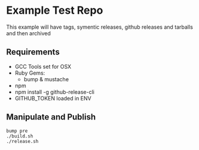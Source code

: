 # Example Test Repo

This example will have tags, symentic releases, github releases and tarballs and then archived

## Requirements

* GCC Tools set for OSX
* Ruby Gems:
  * bump & mustache
* npm
* npm install -g github-release-cli
* GITHUB_TOKEN loaded in ENV
  
## Manipulate and Publish

```shell
bump pre
./build.sh
./release.sh
```
